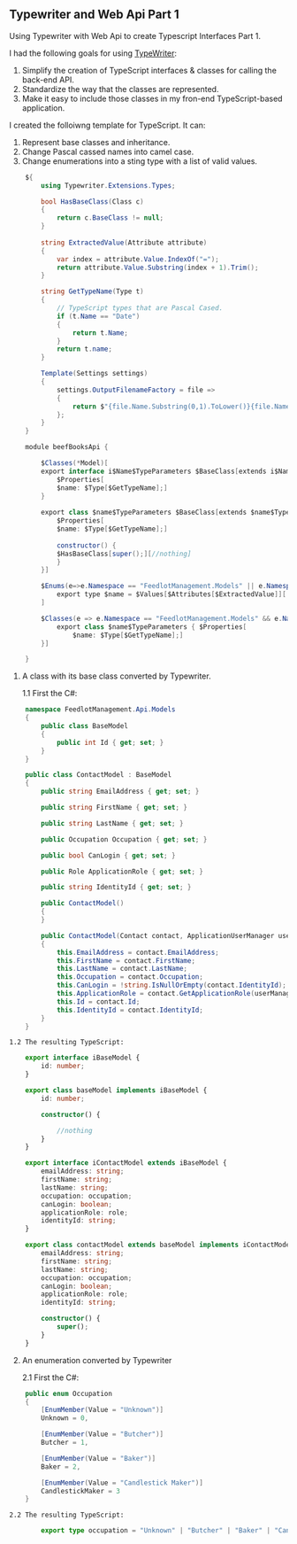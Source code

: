 
##  Typewriter and Web Api Part 1 ##

Using Typewriter with Web Api to create Typescript Interfaces Part 1.

I had the following goals for using [TypeWriter](https://github.com/frhagn/Typewriter):

1. Simplify the creation of TypeScript interfaces & classes for calling the back-end API.
2. Standardize the way that the classes are represented.
3. Make it easy to include those classes in my fron-end TypeScript-based application.

I created the folloiwng template for TypeScript. It can:

1. Represent base classes and inheritance. 
2. Change Pascal cassed names into camel case.
3. Change enumerations into a sting type with a list of valid values.
``` csharp 
    ${
        using Typewriter.Extensions.Types;

        bool HasBaseClass(Class c)
        {
            return c.BaseClass != null;
        }
    
        string ExtractedValue(Attribute attribute)
        {
            var index = attribute.Value.IndexOf("=");
            return attribute.Value.Substring(index + 1).Trim();
        }

        string GetTypeName(Type t) 
        {
            // TypeScript types that are Pascal Cased.
            if (t.Name == "Date")
            {
                return t.Name;
            }
            return t.name;
        }

        Template(Settings settings)
        {
            settings.OutputFilenameFactory = file => 
            {
                return $"{file.Name.Substring(0,1).ToLower()}{file.Name.Substring(1,file.Name.Length - 1).Replace(".cs", ".ts")}";
            };
        }
    }

    module beefBooksApi {

        $Classes(*Model)[
        export interface i$Name$TypeParameters $BaseClass[extends i$Name$TypeArguments]{
            $Properties[
            $name: $Type[$GetTypeName];]
        }
    
        export class $name$TypeParameters $BaseClass[extends $name$TypeArguments] implements i$Name$TypeArguments  {
            $Properties[
            $name: $Type[$GetTypeName];]  
    
            constructor() {         
            $HasBaseClass[super();][//nothing]                   
            }
        }]

        $Enums(e=>e.Namespace == "FeedlotManagement.Models" || e.Namespace == "FeedlotManagement.Identity.Models")[
            export type $name = $Values[$Attributes[$ExtractedValue]][ | ];
        ]

        $Classes(e => e.Namespace == "FeedlotManagement.Models" && e.Name == "DateRange")[
            export class $name$TypeParameters { $Properties[
                $name: $Type[$GetTypeName];]
        }]

    }
```

1. A class with its base class converted by Typewriter.

    1.1 First the C#:
```csharp
    namespace FeedlotManagement.Api.Models
    {
        public class BaseModel
        {
            public int Id { get; set; }
        }
    }

    public class ContactModel : BaseModel
    {
        public string EmailAddress { get; set; }

        public string FirstName { get; set; }

        public string LastName { get; set; }

        public Occupation Occupation { get; set; }

        public bool CanLogin { get; set; }

        public Role ApplicationRole { get; set; }

        public string IdentityId { get; set; }

        public ContactModel()
        {
        }

        public ContactModel(Contact contact, ApplicationUserManager userManager)
        {
            this.EmailAddress = contact.EmailAddress;
            this.FirstName = contact.FirstName;
            this.LastName = contact.LastName;
            this.Occupation = contact.Occupation;
            this.CanLogin = !string.IsNullOrEmpty(contact.IdentityId);
            this.ApplicationRole = contact.GetApplicationRole(userManager);
            this.Id = contact.Id;
            this.IdentityId = contact.IdentityId;
        }
    }
```
    1.2 The resulting TypeScript:
```typescript
    export interface iBaseModel {
        id: number;
    }

    export class baseModel implements iBaseModel {
        id: number;

        constructor() {

            //nothing
        }
    }

    export interface iContactModel extends iBaseModel {
        emailAddress: string;
        firstName: string;
        lastName: string;
        occupation: occupation;
        canLogin: boolean;
        applicationRole: role;
        identityId: string;
    }

    export class contactModel extends baseModel implements iContactModel {
        emailAddress: string;
        firstName: string;
        lastName: string;
        occupation: occupation;
        canLogin: boolean;
        applicationRole: role;
        identityId: string;

        constructor() {
            super();
        }
    }
```

2. An enumeration converted by Typewriter

    2.1 First the C#:
```csharp 
    public enum Occupation
    {
        [EnumMember(Value = "Unknown")]
        Unknown = 0,

        [EnumMember(Value = "Butcher")]
        Butcher = 1,

        [EnumMember(Value = "Baker")]
        Baker = 2,

        [EnumMember(Value = "Candlestick Maker")]
        CandlestickMaker = 3
    }
```

    2.2 The resulting TypeScript:
```typescript
        export type occupation = "Unknown" | "Butcher" | "Baker" | "Candlestick Maker";
```

